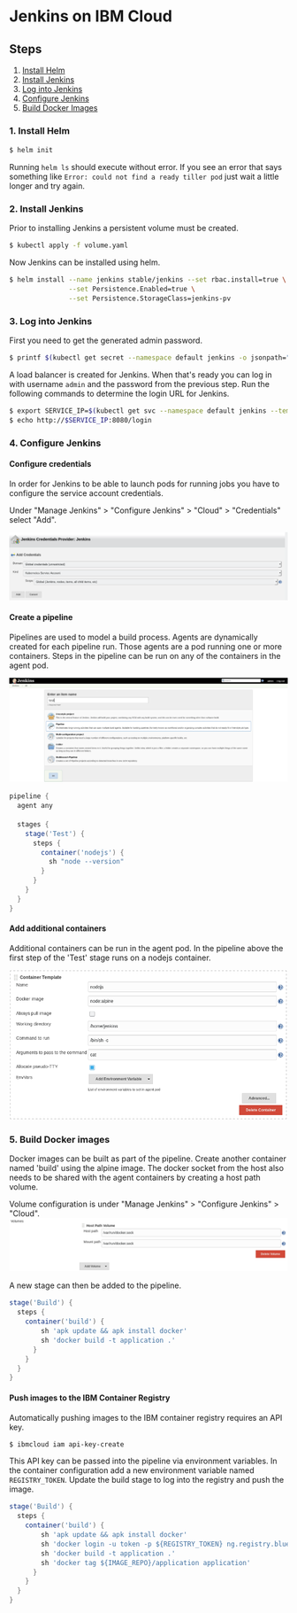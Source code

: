 # Jenkins on IBM Cloud

## Steps

1. [Install Helm](#1-install-helm)
2. [Install Jenkins](#2-install-jenkins)
3. [Log into Jenkins](#3-log-into-jenkins)
4. [Configure Jenkins](#4-configure-jenkins)
5. [Build Docker Images](#5-build-docker-images)

### 1. Install Helm
```bash
$ helm init
```

Running `helm ls` should execute without error. If you see an error that says
something like `Error: could not find a ready tiller pod` just wait a little
longer and try again.

### 2. Install Jenkins

Prior to installing Jenkins a persistent volume must be created.

```bash
$ kubectl apply -f volume.yaml
```

Now Jenkins can be installed using helm.

```bash
$ helm install --name jenkins stable/jenkins --set rbac.install=true \
               --set Persistence.Enabled=true \
               --set Persistence.StorageClass=jenkins-pv
```

### 3. Log into Jenkins

First you need to get the generated admin password.
```bash
$ printf $(kubectl get secret --namespace default jenkins -o jsonpath="{.data.jenkins-admin-password}" | base64 --decode);echo
```

A load balancer is created for Jenkins. When that's ready you can log in with
username `admin` and the password from the previous step. Run the following
commands to determine the login URL for Jenkins.

```bash
$ export SERVICE_IP=$(kubectl get svc --namespace default jenkins --template "{{ range (index .status.loadBalancer.ingress 0) }}{{ . }}{{ end }}")
$ echo http://$SERVICE_IP:8080/login

```

### 4. Configure Jenkins

#### Configure credentials

In order for Jenkins to be able to launch pods for running jobs you have
to configure the service account credentials.

Under "Manage Jenkins" > "Configure Jenkins" > "Cloud" > "Credentials"
select "Add".

![New credentials](images/credentials.png?raw=true)


#### Create a pipeline

Pipelines are used to model a build process. Agents are dynamically created
for each pipeline run. Those agents are a pod running one or more containers.
Steps in the pipeline can be run on any of the containers in the agent pod.

![Pipeline](images/new_pipeline.png?raw=true)

```groovy
pipeline {
  agent any

  stages {
    stage('Test') {
      steps {
        container('nodejs') {
          sh "node --version"
        }
      }
    }
  }
}
```

#### Add additional containers

Additional containers can be run in the agent pod. In the pipeline above
the first step of the 'Test' stage runs on a nodejs container.

![Additional container](images/new_container.png?raw=true)

### 5. Build Docker images
Docker images can be built as part of the pipeline. Create another container
named 'build' using the alpine image.
The docker socket from the host also needs to be shared with the agent
containers by creating a host path volume.

Volume configuration is under "Manage Jenkins" > "Configure Jenkins" > "Cloud".
![Docker volume](images/docker_volume.png?raw=true)

A new stage can then be added to the pipeline.

```groovy
stage('Build') {
  steps {
    container('build') {
        sh 'apk update && apk install docker'
        sh 'docker build -t application .'
      }
    }
  }
}
```

#### Push images to the IBM Container Registry

Automatically pushing images to the IBM container registry requires an API key.

```bash
$ ibmcloud iam api-key-create
```

This API key can be passed into the pipeline via environment variables.
In the container configuration add a new environment variable named
`REGISTRY_TOKEN`. Update the build stage to log into the registry and
push the image.

```groovy
stage('Build') {
  steps {
    container('build') {
        sh 'apk update && apk install docker'
        sh 'docker login -u token -p ${REGISTRY_TOKEN} ng.registry.bluemix.net'
        sh 'docker build -t application .'
        sh 'docker tag ${IMAGE_REPO}/application application'
      }
    }
  }
}
```
